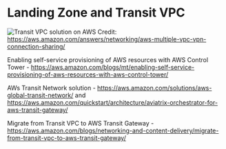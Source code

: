 # Landing Zone and Transit VPC 


![Transit VPC solution on AWS](https://d1.awsstatic.com/aws-answers/answers-images/shared-services-transit-vpc.cd910ba0caae4eb37a7b8b731e661748073cd2f3.png)
Credit: https://aws.amazon.com/answers/networking/aws-multiple-vpc-vpn-connection-sharing/




Enabling self-service provisioning of AWS resources with AWS Control Tower - https://aws.amazon.com/blogs/mt/enabling-self-service-provisioning-of-aws-resources-with-aws-control-tower/

AWs Transit Network solution - https://aws.amazon.com/solutions/aws-global-transit-network/ and https://aws.amazon.com/quickstart/architecture/aviatrix-orchestrator-for-aws-transit-gateway/

Migrate from Transit VPC to AWS Transit Gateway - https://aws.amazon.com/blogs/networking-and-content-delivery/migrate-from-transit-vpc-to-aws-transit-gateway/
